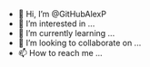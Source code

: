 - 👋 Hi, I’m @GitHubAlexP
- 👀 I’m interested in ...
- 🌱 I’m currently learning ...
- 💞️ I’m looking to collaborate on ...
- 📫 How to reach me ...

<!---
GitHubAlexP/GitHubAlexP is a ✨ special ✨ repository because its `README.md` (this file) appears on your GitHub profile.
You can click the Preview link to take a look at your changes.
--->
